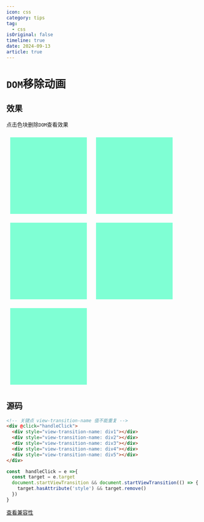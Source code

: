 ```yaml
---
icon: css
category: tips
tag:
  - css
isOriginal: false
timeline: true
date: 2024-09-13
article: true
---
```


<!-- more -->

# `DOM`移除动画

## 效果

点击色块删除`DOM`查看效果

<style>
  div[style^=view-transition-name] {
    width: 200px;
    height: 200px;
    display: inline-block;
    background-color: rgb(127, 255, 212);
    margin: 10px;
  }
</style>

<div @click="handleClick">
  <div style="view-transition-name: div1"></div>
  <div style="view-transition-name: div2"></div>
  <div style="view-transition-name: div3"></div>
  <div style="view-transition-name: div4"></div>
  <div style="view-transition-name: div5"></div>
</div>

<script setup>
  const  handleClick = e =>{
    const target = e.target
    document.startViewTransition(() => {
      target.hasAttribute('style') && target.remove()
    })
  }
</script>

## 源码

```html
<!-- 关键点 view-transition-name 值不能重复 -->
<div @click="handleClick">
  <div style="view-transition-name: div1"></div>
  <div style="view-transition-name: div2"></div>
  <div style="view-transition-name: div3"></div>
  <div style="view-transition-name: div4"></div>
  <div style="view-transition-name: div5"></div>
</div>
```

```js
const  handleClick = e =>{
  const target = e.target
  document.startViewTransition && document.startViewTransition(() => {
    target.hasAttribute('style') && target.remove()
  })
}
```

[查看兼容性](https://caniuse.com/?search=view-transition-name)